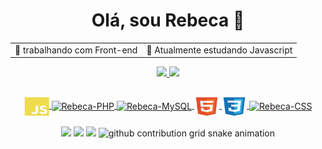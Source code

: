 <h1 align="center">Olá, sou Rebeca 🌠</h1>

 <div>
    <table align="center">
        <tr>
            <td>🔭 trabalhando com Front-end </td>
            <td> 🌱 Atualmente estudando Javascript</td>
        </tr>
    </table>
</div>

<div align="center">
  <a href="https://github.com/rebecasguerri">
  <img height="165em" src="https://github-readme-stats.vercel.app/api?username=rebecasguerri&show_icons=true&theme=moltack&include_all_commits=true&count_private=true"/>
  <img height="165em" src="https://github-readme-stats.vercel.app/api/top-langs/?username=rebecasguerri&layout=compact&langs_count=7&theme=moltack"/>
</div>

##  
<div align="center">
    <div>
        <img align="center" alt="Rebeca-Js" height="30" width="40" src="https://raw.githubusercontent.com/devicons/devicon/master/icons/javascript/javascript-plain.svg">
       <img align="center" alt="Rebeca-PHP" height="30" width="40" src="https://cdn.jsdelivr.net/gh/devicons/devicon/icons/php/php-plain.svg">
        <img align="center" alt="Rebeca-MySQL" height="30" width="40" src="https://cdn.jsdelivr.net/gh/devicons/devicon/icons/mysql/mysql-plain-wordmark.svg">  
        <img align="center" alt="Rebeca-HTML" height="30" width="40" src="https://raw.githubusercontent.com/devicons/devicon/master/icons/html5/html5-original.svg">
        <img align="center" alt="Rebeca-CSS" height="30" width="40" src="https://raw.githubusercontent.com/devicons/devicon/master/icons/css3/css3-original.svg">
        <img align="center" alt="Rebeca-CSS" height="30" width="40" src="https://cdn.jsdelivr.net/gh/devicons/devicon/icons/sass/sass-original.svg">
     
   </div>
 <br>

  <div>
    <a href = "mailto:rebecasguerri@gmail.com"><img src="https://img.shields.io/badge/-Gmail-%23333?style=for-the-badge&logo=gmail&logoColor=white" target="_blank"></a>
    <a href="https://www.linkedin.com/in/rebeca-freitas-16b16a232/" target="_blank"><img src="https://img.shields.io/badge/-LinkedIn-%230077B5?style=for-the-badge&logo=linkedin&logoColor=white" target="_blank"></a>
    <a href="https://www.instagram.com/rebecasguerri/" target="_blank"><img src="https://img.shields.io/badge/-Instagram-%23E4405F?style=for-the-badge&logo=instagram&logoColor=white" target="_blank"></a>
   
<picture>
  <source
    media="(prefers-color-scheme: dark)"
    srcset="https://raw.githubusercontent.com/rebecasguerri/snk/output/github-contribution-grid-snake-dark.svg"
  />
  <source
    media="(prefers-color-scheme: light)"
    srcset="https://raw.githubusercontent.com/rebecasguerri/snk/output/github-contribution-grid-snake.svg"
  />
  <img
    alt="github contribution grid snake animation"
    src="https://raw.githubusercontent.com/rebecasguerri/snk/output/github-contribution-grid-snake.svg"
  />
</picture>
  </div>
</div>

 





